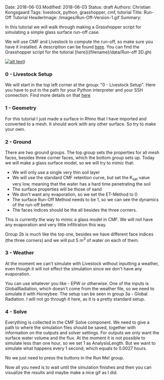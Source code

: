 Date: 2018-06-03
Modified: 2018-06-03
Status: draft
Authors: Christian Kongsgaard
Tags: livestock, python, grasshopper, cmf, tutorial
Title: Run-Off Tutorial
HeaderImage: /images/Run-Off-Version-1.gif
Summary: 

In this tutorial we will walk through making a Grasshopper script for simulating a simple glass surface
run-off case.

We will use CMF and Livestock to compute the run-off, so make sure you have it installed. A description can be found 
[here]({filename}/install.md). You can find the Grasshopper script for the tutorial [here]({filename}/data/Run-off 3D.gh)

[![alt text]({filename}/images/run-off_3d_small.png)]({filename}/images/run-off_3d.png)) 

### 0 - Livestock Setup

We will start in the top left corner at the group: "0 - Livestock Setup". Here you have to put in the path for your Python
interpreter and your SSH connection. Find more details on that [here]({filename}/first_component.md)

### 1 - Geometry

For this tutorial I just made a surface in Rhino that I have imported and converted to a mesh. It should work with any
other surface. So try to make your own.

### 2 - Ground

There are two ground groups. The top group sets the properties for all mesh faces, besides three corner faces, which the 
bottom group sets up. Today we will make a glass surface model, so we will try to mimic that:

* We will only use a single very thin soil layer
* We will use the standard CMF retention curve, but set the K<sub>sat</sub> value very low, meaning that the water has a hard time 
penetrating the soil
* The surface properties will be those of sand
* We don't want any evaporation, so we set the ET-Method to 0
* The surface Run-Off Method needs to be 1, so we can see the dynamics of the run-off better. 
* The faces indices should be the all besides the three corners.

This is currently the way to mimic a glass model in CMF. We will not have any evaporation and very little infiltration 
this way.

Group 2b is much like the top one, besides we have different face indices (the three corners) and we will put 
5 m<sup>3</sup> of water on each of them. 

### 3 - Weather

At the moment we can't simulate with Livestock without inputting a weather, even though it will not effect the simulation 
since we don't have any evaporation. 

You can use whatever you like - EPW or otherwise. One of the inputs is GlobalRadiation, which doesn't come from the 
weather file, so we need to simulate it with Honeybee. The setup can be seen in group 3a - Global Radiation. I will
not go through it here, as it is a pretty standard setup.

### 4 - Solve

Everything is collected in the CMF Solve component. We need to give a path to where the simulation files should be saved, 
together with information on the outputs and solver settings. For outputs we only want the surface water volume and the flux.
At the moment it is not possible to simulate less than one hour, so we set 1 as AnalysisLength. But we want to simulate 
what happens every 1 second, which equals to 0.0027 hours.

No we just need to press the buttons in the Run Me! group.

Now all you need is to wait until the simulation finishes and then you can visualize the results and maybe make a nice 
gif as I did.